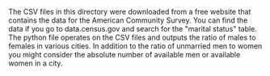 The CSV files in this directory were downloaded from a free website that contains the data for the American Community Survey. You can find the data if you go to data.census.gov and search for the "marital status" table.
The python file operates on the CSV files and outputs the ratio of males to females in various cities. In addition to the ratio of unmarried men to women you might consider the absolute number of available men or available women in a city.
